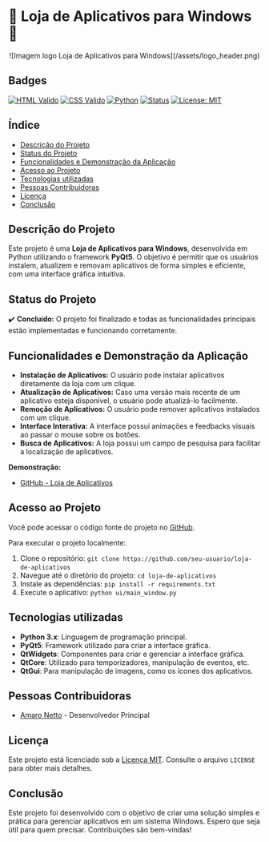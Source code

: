 # 🎁 Loja de Aplicativos para Windows 🎁  


<p align="center">
![Imagem logo Loja de Aplicativos para Windows](/assets/logo_header.png)
</p>

## Badges
[![HTML Valido](https://img.shields.io/badge/HTML-Validado-informational?style=flat&logo=html5&logoColor=white&color=2ECC71)](https://validator.w3.org/)
[![CSS Valido](https://img.shields.io/badge/CSS-Validado-informational?style=flat&logo=css3&logoColor=white&color=2ECC71)](https://jigsaw.w3.org/css-validator/)
[![Python](https://img.shields.io/badge/Python-3.x-blue?style=flat&logo=python&logoColor=white)](https://www.python.org/)
[![Status](https://img.shields.io/badge/Status-Concluído-success)](https://github.com/seu-usuario/seu-repositorio)
[![License: MIT](https://img.shields.io/badge/License-MIT-yellow.svg)](https://opensource.org/licenses/MIT)

## Índice

*   [Descrição do Projeto](#descrição-do-projeto)
*   [Status do Projeto](#status-do-projeto)
*   [Funcionalidades e Demonstração da Aplicação](#funcionalidades-e-demonstração-da-aplicação)
*   [Acesso ao Projeto](#acesso-ao-projeto)
*   [Tecnologias utilizadas](#tecnologias-utilizadas)
*   [Pessoas Contribuidoras](#pessoas-contribuidoras)
*   [Licença](#licença)
*   [Conclusão](#conclusão)

## Descrição do Projeto

Este projeto é uma **Loja de Aplicativos para Windows**, desenvolvida em Python utilizando o framework **PyQt5**. O objetivo é permitir que os usuários instalem, atualizem e removam aplicativos de forma simples e eficiente, com uma interface gráfica intuitiva.

## Status do Projeto

✔️ **Concluído:** O projeto foi finalizado e todas as funcionalidades principais estão implementadas e funcionando corretamente.

## Funcionalidades e Demonstração da Aplicação

*   **Instalação de Aplicativos:** O usuário pode instalar aplicativos diretamente da loja com um clique.
*   **Atualização de Aplicativos:** Caso uma versão mais recente de um aplicativo esteja disponível, o usuário pode atualizá-lo facilmente.
*   **Remoção de Aplicativos:** O usuário pode remover aplicativos instalados com um clique.
*   **Interface Interativa:** A interface possui animações e feedbacks visuais ao passar o mouse sobre os botões.
*   **Busca de Aplicativos:** A loja possui um campo de pesquisa para facilitar a localização de aplicativos.

**Demonstração:**

*   [GitHub - Loja de Aplicativos](https://github.com/usuario/loja-de-aplicativos)

## Acesso ao Projeto

Você pode acessar o código fonte do projeto no [GitHub](https://github.com/seu-usuario/loja-de-aplicativos).

Para executar o projeto localmente:

1.  Clone o repositório: `git clone https://github.com/seu-usuario/loja-de-aplicativos`
2.  Navegue até o diretório do projeto: `cd loja-de-aplicativos`
3.  Instale as dependências: `pip install -r requirements.txt`
4.  Execute o aplicativo: `python ui/main_window.py`

## Tecnologias utilizadas

*   **Python 3.x**: Linguagem de programação principal.
*   **PyQt5**: Framework utilizado para criar a interface gráfica.
*   **QtWidgets**: Componentes para criar e gerenciar a interface gráfica.
*   **QtCore**: Utilizado para temporizadores, manipulação de eventos, etc.
*   **QtGui**: Para manipulação de imagens, como os ícones dos aplicativos.

## Pessoas Contribuidoras

*   [Amaro Netto](https://github.com/amaro-netto) - Desenvolvedor Principal

## Licença

Este projeto está licenciado sob a [Licença MIT](LICENSE). Consulte o arquivo `LICENSE` para obter mais detalhes.

## Conclusão

Este projeto foi desenvolvido com o objetivo de criar uma solução simples e prática para gerenciar aplicativos em um sistema Windows. Espero que seja útil para quem precisar. Contribuições são bem-vindas!
